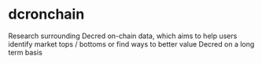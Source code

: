 # dcronchain

Research surrounding Decred on-chain data, which aims to help users identify market tops / bottoms or find ways to better value Decred on a long term basis
